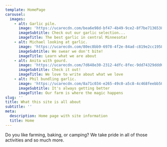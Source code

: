 ```yaml
---
template: HomePage
carousel:
  images:
    - alt: Garlic pile.
      image: 'https://ucarecdn.com/bea6e98d-bf47-4b49-9ce2-8f7be7136538/'
      imageSubtitle: Check out our garlic selection...
      imageTitle: The best garlic in central Minnesota!
    - alt: Michael looking at garlic.
      image: 'https://ucarecdn.com/80ec8bb9-6978-4f2e-84ad-c819e2cc1958/'
      imageSubtitle: We swear we don't bite!
      imageTitle: Learn what we are about
    - alt: Anita with gourd.
      image: 'https://ucarecdn.com/7d648e30-2312-4dfc-8fec-9dd74329ddd6/'
      imageSubtitle: Check it out!
      imageTitle: We love to write about what we love
    - alt: Phil bundling garlic.
      image: 'https://ucarecdn.com/8a71c034-e265-49c0-a5c8-4c468feebb50/'
      imageSubtitle: It's always getting better
      imageTitle: Our farm is where the magic happens
slug: ''
title: What this site is all about
subtitle: ''
meta:
  description: Home page with site information
  title: Home
---
```

Do you like farming, baking, or camping? We take pride in all of those activities and so much more.

#
